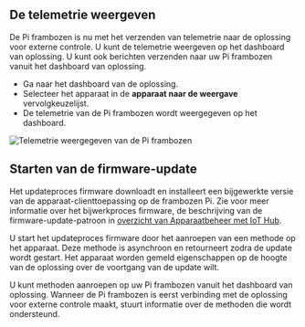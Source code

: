 ## <a name="view-the-telemetry"></a>De telemetrie weergeven

De Pi frambozen is nu met het verzenden van telemetrie naar de oplossing voor externe controle. U kunt de telemetrie weergeven op het dashboard van oplossing. U kunt ook berichten verzenden naar uw Pi frambozen vanuit het dashboard van oplossing.

- Ga naar het dashboard van de oplossing.
- Selecteer het apparaat in de **apparaat naar de weergave** vervolgkeuzelijst.
- De telemetrie van de Pi frambozen wordt weergegeven op het dashboard.

![Telemetrie weergegeven van de Pi frambozen][img-telemetry-display]

## <a name="initiate-the-firmware-update"></a>Starten van de firmware-update

Het updateproces firmware downloadt en installeert een bijgewerkte versie van de apparaat-clienttoepassing op de frambozen Pi. Zie voor meer informatie over het bijwerkproces firmware, de beschrijving van de firmware-update-patroon in [overzicht van Apparaatbeheer met IoT Hub][lnk-update-pattern].

U start het updateproces firmware door het aanroepen van een methode op het apparaat. Deze methode is asynchroon en retourneert zodra de update wordt gestart. Het apparaat worden gemeld eigenschappen op de hoogte van de oplossing over de voortgang van de update wilt.

U kunt methoden aanroepen op uw Pi frambozen vanuit het dashboard van oplossing. Wanneer de Pi frambozen is eerst verbinding met de oplossing voor externe controle maakt, stuurt informatie over de methoden die wordt ondersteund. 

[img-telemetry-display]: media/iot-suite-raspberry-pi-kit-view-telemetry-advanced/telemetry.png
[lnk-update-pattern]: ../articles/iot-hub/iot-hub-device-management-overview.md
